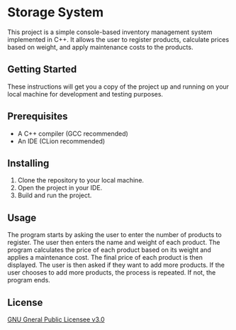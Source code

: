 # Storage System
This project is a simple console-based inventory management system implemented in C++. It allows the user to register products, calculate prices based on weight, and apply maintenance costs to the products.  

## Getting Started
These instructions will get you a copy of the project up and running on your local machine for development and testing purposes.  

## Prerequisites
- A C++ compiler (GCC recommended)
- An IDE (CLion recommended)

## Installing
1. Clone the repository to your local machine.
2. Open the project in your IDE.
3. Build and run the project.

## Usage
The program starts by asking the user to enter the number of products to register. The user then enters the name and weight of each product. The program calculates the price of each product based on its weight and applies a maintenance cost. The final price of each product is then displayed.  The user is then asked if they want to add more products. If the user chooses to add more products, the process is repeated. If not, the program ends.

## License
[GNU Gneral Public Licensee v3.0](LICENSE)
